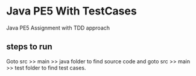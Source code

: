 # Java PE5 With TestCases
Java PE5 Assignment with TDD approach
## steps to run
Goto src >> main >> java folder to find source code and 
goto src >> main >> test folder to find test cases.

